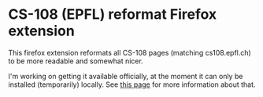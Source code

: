 # CS-108 (EPFL) reformat Firefox extension

This firefox extension reformats all CS-108 pages (matching cs108.epfl.ch) to be more readable and somewhat nicer.

I'm working on getting it available officially, at the moment it can only be installed (temporarily) locally. See [this page](https://extensionworkshop.com/documentation/develop/temporary-installation-in-firefox/) for more information about that.

